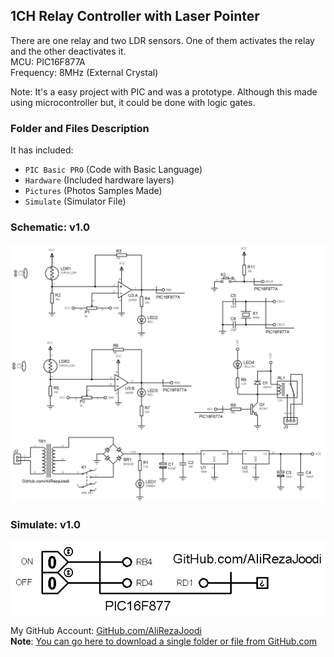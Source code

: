 ## 1CH Relay Controller with Laser Pointer
There are one relay and two LDR sensors. One of them activates the relay and the other deactivates it.  
MCU:		PIC16F877A    
Frequency:     	8MHz (External Crystal)    

Note: It's a easy project with PIC and was a prototype. Although this made using microcontroller but, it could be done with logic gates.

### Folder and Files Description
It has included:
- `PIC Basic PRO` (Code with Basic Language)
- `Hardware` (Included hardware layers)
- `Pictures` (Photos Samples Made)
- `Simulate` (Simulator File)

### Schematic: v1.0
![](Hardware/v1.0.png)

### Simulate: v1.0
![](Simulate/v1.0.png)

My GitHub Account: [GitHub.com/AliRezaJoodi](https://github.com/AliRezaJoodi)  
**Note**: [You can go here to download a single folder or file from GitHub.com](https://minhaskamal.github.io/DownGit/#/home)

